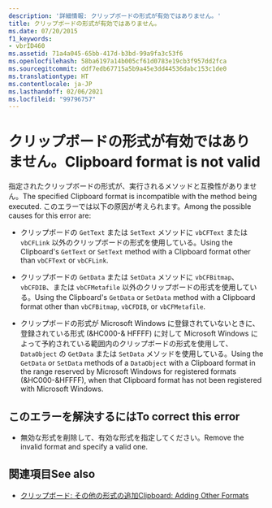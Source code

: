 ```yaml
---
description: '詳細情報: クリップボードの形式が有効ではありません。'
title: クリップボードの形式が有効ではありません。
ms.date: 07/20/2015
f1_keywords:
- vbrID460
ms.assetid: 71a4a045-65bb-417d-b3bd-99a9fa3c53f6
ms.openlocfilehash: 58ba6197a14b005cf61d0783e19cb3f957dd2fca
ms.sourcegitcommit: ddf7edb67715a5b9a45e3dd44536dabc153c1de0
ms.translationtype: HT
ms.contentlocale: ja-JP
ms.lasthandoff: 02/06/2021
ms.locfileid: "99796757"
---
```

# <a name="clipboard-format-is-not-valid"></a><span data-ttu-id="a60b2-103">クリップボードの形式が有効ではありません。</span><span class="sxs-lookup"><span data-stu-id="a60b2-103">Clipboard format is not valid</span></span>

<span data-ttu-id="a60b2-104">指定されたクリップボードの形式が、実行されるメソッドと互換性がありません。</span><span class="sxs-lookup"><span data-stu-id="a60b2-104">The specified Clipboard format is incompatible with the method being executed.</span></span> <span data-ttu-id="a60b2-105">このエラーでは以下の原因が考えられます。</span><span class="sxs-lookup"><span data-stu-id="a60b2-105">Among the possible causes for this error are:</span></span>  
  
- <span data-ttu-id="a60b2-106">クリップボードの `GetText` または `SetText` メソッドに `vbCFText` または `vbCFLink` 以外のクリップボードの形式を使用している。</span><span class="sxs-lookup"><span data-stu-id="a60b2-106">Using the Clipboard's `GetText` or `SetText` method with a Clipboard format other than `vbCFText` or `vbCFLink`.</span></span>  
  
- <span data-ttu-id="a60b2-107">クリップボードの `GetData` または `SetData` メソッドに `vbCFBitmap`、`vbCFDIB`、または `vbCFMetafile` 以外のクリップボードの形式を使用している。</span><span class="sxs-lookup"><span data-stu-id="a60b2-107">Using the Clipboard's `GetData` or `SetData` method with a Clipboard format other than `vbCFBitmap`, `vbCFDIB`, or `vbCFMetafile`.</span></span>  
  
- <span data-ttu-id="a60b2-108">クリップボードの形式が Microsoft Windows に登録されていないときに、登録されている形式 (&HC000-& HFFFF) に対して Microsoft Windows によって予約されている範囲内のクリップボードの形式を使用して、`DataObject` の `GetData` または `SetData` メソッドを使用している。</span><span class="sxs-lookup"><span data-stu-id="a60b2-108">Using the `GetData` or `SetData` methods of a `DataObject` with a Clipboard format in the range reserved by Microsoft Windows for registered formats (&HC000-&HFFFF), when that Clipboard format has not been registered with Microsoft Windows.</span></span>  
  
## <a name="to-correct-this-error"></a><span data-ttu-id="a60b2-109">このエラーを解決するには</span><span class="sxs-lookup"><span data-stu-id="a60b2-109">To correct this error</span></span>  
  
- <span data-ttu-id="a60b2-110">無効な形式を削除して、有効な形式を指定してください。</span><span class="sxs-lookup"><span data-stu-id="a60b2-110">Remove the invalid format and specify a valid one.</span></span>  
  
## <a name="see-also"></a><span data-ttu-id="a60b2-111">関連項目</span><span class="sxs-lookup"><span data-stu-id="a60b2-111">See also</span></span>

- [<span data-ttu-id="a60b2-112">クリップボード: その他の形式の追加</span><span class="sxs-lookup"><span data-stu-id="a60b2-112">Clipboard: Adding Other Formats</span></span>](/cpp/mfc/clipboard-adding-other-formats)
